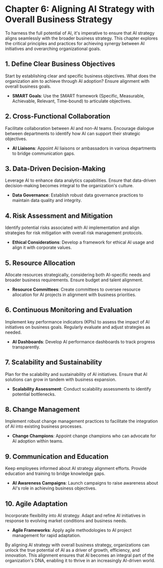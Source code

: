 Chapter 6: Aligning AI Strategy with Overall Business Strategy
==============================================================

To harness the full potential of AI, it's imperative to ensure that AI strategy aligns seamlessly with the broader business strategy. This chapter explores the critical principles and practices for achieving synergy between AI initiatives and overarching organizational goals.

**1. Define Clear Business Objectives**
---------------------------------------

Start by establishing clear and specific business objectives. What does the organization aim to achieve through AI adoption? Ensure alignment with overall business goals.

* **SMART Goals**: Use the SMART framework (Specific, Measurable, Achievable, Relevant, Time-bound) to articulate objectives.

**2. Cross-Functional Collaboration**
-------------------------------------

Facilitate collaboration between AI and non-AI teams. Encourage dialogue between departments to identify how AI can support their strategic objectives.

* **AI Liaisons**: Appoint AI liaisons or ambassadors in various departments to bridge communication gaps.

**3. Data-Driven Decision-Making**
----------------------------------

Leverage AI to enhance data analytics capabilities. Ensure that data-driven decision-making becomes integral to the organization's culture.

* **Data Governance**: Establish robust data governance practices to maintain data quality and integrity.

**4. Risk Assessment and Mitigation**
-------------------------------------

Identify potential risks associated with AI implementation and align strategies for risk mitigation with overall risk management protocols.

* **Ethical Considerations**: Develop a framework for ethical AI usage and align it with corporate values.

**5. Resource Allocation**
--------------------------

Allocate resources strategically, considering both AI-specific needs and broader business requirements. Ensure budget and talent alignment.

* **Resource Committees**: Create committees to oversee resource allocation for AI projects in alignment with business priorities.

**6. Continuous Monitoring and Evaluation**
-------------------------------------------

Implement key performance indicators (KPIs) to assess the impact of AI initiatives on business goals. Regularly evaluate and adjust strategies as needed.

* **AI Dashboards**: Develop AI performance dashboards to track progress transparently.

**7. Scalability and Sustainability**
-------------------------------------

Plan for the scalability and sustainability of AI initiatives. Ensure that AI solutions can grow in tandem with business expansion.

* **Scalability Assessment**: Conduct scalability assessments to identify potential bottlenecks.

**8. Change Management**
------------------------

Implement robust change management practices to facilitate the integration of AI into existing business processes.

* **Change Champions**: Appoint change champions who can advocate for AI adoption within teams.

**9. Communication and Education**
----------------------------------

Keep employees informed about AI strategy alignment efforts. Provide education and training to bridge knowledge gaps.

* **AI Awareness Campaigns**: Launch campaigns to raise awareness about AI's role in achieving business objectives.

**10. Agile Adaptation**
------------------------

Incorporate flexibility into AI strategy. Adapt and refine AI initiatives in response to evolving market conditions and business needs.

* **Agile Frameworks**: Apply agile methodologies to AI project management for rapid adaptation.

By aligning AI strategy with overall business strategy, organizations can unlock the true potential of AI as a driver of growth, efficiency, and innovation. This alignment ensures that AI becomes an integral part of the organization's DNA, enabling it to thrive in an increasingly AI-driven world.
